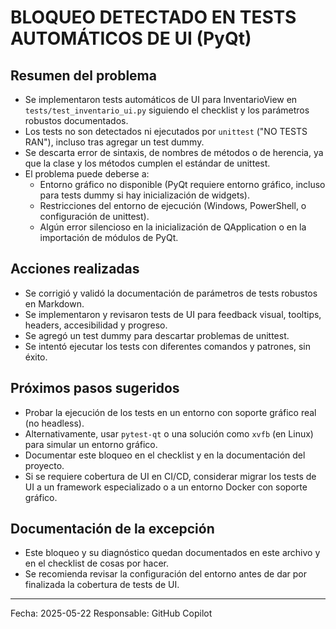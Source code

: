 # BLOQUEO DETECTADO EN TESTS AUTOMÁTICOS DE UI (PyQt)

## Resumen del problema
- Se implementaron tests automáticos de UI para InventarioView en `tests/test_inventario_ui.py` siguiendo el checklist y los parámetros robustos documentados.
- Los tests no son detectados ni ejecutados por `unittest` ("NO TESTS RAN"), incluso tras agregar un test dummy.
- Se descarta error de sintaxis, de nombres de métodos o de herencia, ya que la clase y los métodos cumplen el estándar de unittest.
- El problema puede deberse a:
  - Entorno gráfico no disponible (PyQt requiere entorno gráfico, incluso para tests dummy si hay inicialización de widgets).
  - Restricciones del entorno de ejecución (Windows, PowerShell, o configuración de unittest).
  - Algún error silencioso en la inicialización de QApplication o en la importación de módulos de PyQt.

## Acciones realizadas
- Se corrigió y validó la documentación de parámetros de tests robustos en Markdown.
- Se implementaron y revisaron tests de UI para feedback visual, tooltips, headers, accesibilidad y progreso.
- Se agregó un test dummy para descartar problemas de unittest.
- Se intentó ejecutar los tests con diferentes comandos y patrones, sin éxito.

## Próximos pasos sugeridos
- Probar la ejecución de los tests en un entorno con soporte gráfico real (no headless).
- Alternativamente, usar `pytest-qt` o una solución como `xvfb` (en Linux) para simular un entorno gráfico.
- Documentar este bloqueo en el checklist y en la documentación del proyecto.
- Si se requiere cobertura de UI en CI/CD, considerar migrar los tests de UI a un framework especializado o a un entorno Docker con soporte gráfico.

## Documentación de la excepción
- Este bloqueo y su diagnóstico quedan documentados en este archivo y en el checklist de cosas por hacer.
- Se recomienda revisar la configuración del entorno antes de dar por finalizada la cobertura de tests de UI.

---

Fecha: 2025-05-22
Responsable: GitHub Copilot
